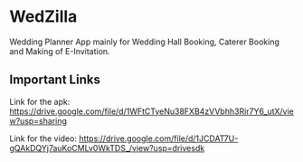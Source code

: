 # WedZilla

Wedding Planner App mainly for Wedding Hall Booking, Caterer Booking and Making of E-Invitation.

## Important Links

Link for the apk: https://drive.google.com/file/d/1WFtCTyeNu38FXB4zVVbhh3Rir7Y6_utX/view?usp=sharing


Link for the video: https://drive.google.com/file/d/1JCDAT7U-gQAkDQYj7auKoCMLv0WkTDS_/view?usp=drivesdk


